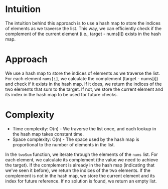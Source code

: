 # Intuition
The intuition behind this approach is to use a hash map to store the indices of elements as we traverse the list. This way, we can efficiently check if the complement of the current element (i.e., target - nums[i]) exists in the hash map.

# Approach
We use a hash map to store the indices of elements as we traverse the list. For each element `nums[i]`, we calculate the complement (target - nums[i]) and check if it exists in the hash map. If it does, we return the indices of the two elements that sum to the target. If not, we store the current element and its index in the hash map to be used for future checks.

# Complexity
- Time complexity: O(n) - We traverse the list once, and each lookup in the hash map takes constant time.
- Space complexity: O(n) - The space used by the hash map is proportional to the number of elements in the list.

In the `twoSum` function, we iterate through the elements of the `nums` list. For each element, we calculate its complement (the value we need to achieve the target). If the complement is already in the hash map (indicating that we've seen it before), we return the indices of the two elements. If the complement is not in the hash map, we store the current element and its index for future reference. If no solution is found, we return an empty list.